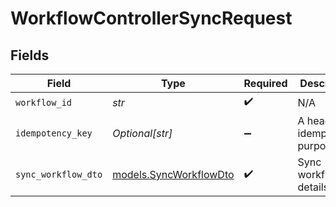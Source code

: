 # WorkflowControllerSyncRequest


## Fields

| Field                                                  | Type                                                   | Required                                               | Description                                            |
| ------------------------------------------------------ | ------------------------------------------------------ | ------------------------------------------------------ | ------------------------------------------------------ |
| `workflow_id`                                          | *str*                                                  | :heavy_check_mark:                                     | N/A                                                    |
| `idempotency_key`                                      | *Optional[str]*                                        | :heavy_minus_sign:                                     | A header for idempotency purposes                      |
| `sync_workflow_dto`                                    | [models.SyncWorkflowDto](../models/syncworkflowdto.md) | :heavy_check_mark:                                     | Sync workflow details                                  |
